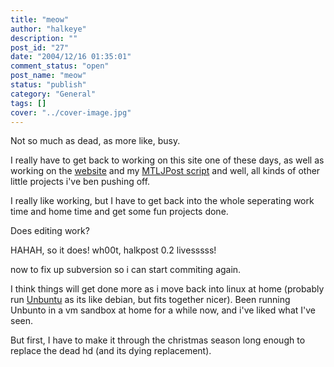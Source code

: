 ```yaml
---
title: "meow"
author: "halkeye"
description: ""
post_id: "27"
date: "2004/12/16 01:35:01"
comment_status: "open"
post_name: "meow"
status: "publish"
category: "General"
tags: []
cover: "../cover-image.jpg"
---
```


Not so much as dead, as more like, busy.

I really have to get back to working on this site one of these days, as well as working on the [website](https://www.sfuarc.com/) and my [MTLJPost script](https://www.kodekoan.com/project/MTLJPost) and well, all kinds of other little projects i've ben pushing off.

I really like working, but I have to get back into the whole seperating work time and home time and get some fun projects done.

Does editing work?  

HAHAH, so it does! wh00t, halkpost 0.2 livesssss!  

now to fix up subversion so i can start commiting again.

I think things will get done more as i move back into linux at home (probably run [Unbuntu](https://www.ubuntulinux.org/) as its like debian, but fits together nicer). Been running Unbunto in a vm sandbox at home for a while now, and i've liked what I've seen.  

But first, I have to make it through the christmas season long enough to replace the dead hd (and its dying replacement).